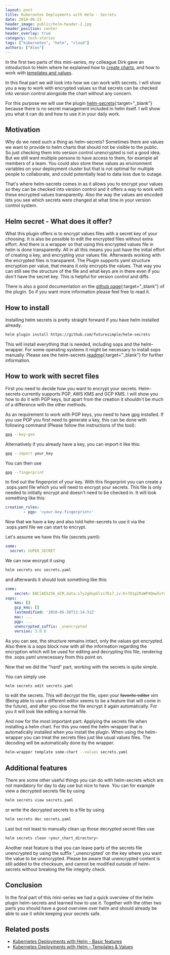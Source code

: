 ```yaml
---
layout: post
title: Kubernetes Deployments with Helm - Secrets
date: 2018-06-21
header_image: public/helm-header-2.jpg
header_position: center
header_overlay: true
category: tech-stories
tags: ["kubernetes", "helm", "cloud"]
authors: ["Alex"]
---
```


In the first two parts of this mini-series, my colleague Dirk gave an introduction to Helm where he explained how to [create charts](/blog/tech-stories/kubernetes-deployments-with-helm), and how to work with [templates and values](/blog/tech-stories/kubernetes-deployments-with-helm-templates).

In this final part we will look into how we can work with secrets.
I will show you a way to work with encrypted values so that secrets can be checked into version control alongside the chart without any concern.

For this purpose we will use the plugin [helm-secrets](https://github.com/futuresimple/helm-secrets){:target="_blank"} because there is no secret management included in helm itself.
I will show you what it can do and how to use it in your daily work.

## Motivation

Why do we need such a thing as helm-secrets?
Sometimes there are values we want to provide to helm charts that should not be visible to the public.
So just checking them into version control unencrypted is not a good idea.
But we still want multiple persons to have access to them, for example all members of a team. You could also store these values as environment variables on your deployment cluster but that is not optimal for multiple people to collaborate, and could potentially lead to data loss due to outage.

That's where helm-secrets comes in as it allows you to encrypt your values so they can be checked into version control and it offers a way to work with these encrypted values transparently.
Also the way the values are encoded lets you see which secrets were changed at what time in your version control system.

## Helm secret - What does it offer?

What this plugin offers is to encrypt values files with a secret key of your choosing.
It is also be possible to edit the encrypted files without extra effort.
And there is a wrapper so that using this encrypted values file in helm is done transparently. All in all this means you just have the initial effort of creating a key, and encrypting your values file.
Afterwards working with the encrypted files is transparent.
The Plugin supports yaml structure encryption per value, that means it only encrypts the values.
That way you can still see the structure of the file and what keys are in there even if you don't have the secret key.
This is helpful for version control and diffs.

There is also a good documentation on the [github page](https://github.com/futuresimple/helm-secrets){:target="_blank"} of the plugin.
So if you want more information please feel free to read it.

## How to install

Installing helm secrets is pretty straight forward if you have helm installed already.

```bash
helm plugin install https://github.com/futuresimple/helm-secrets
```

This will install everything that is needed, including sops and the helm-wrapper.
For some operating systems it might be necessary to install sops manually.
Please see the helm-secrets [readme](https://github.com/futuresimple/helm-secrets){:target="_blank"} for further information.

## How to work with secret files

First you need to decide how you want to encrypt your secrets.
Helm-secrets currently supports PGP, AWS KMS and GCP KMS.
I will show you how to do it with PGP keys, but apart from the creation it shouldn't be much of a difference with the other methods.

As an requirement to work with PGP keys, you need to have gpg installed.
If you use PGP you first need to generate a key, this can be done with following command (Please follow the instructions of the tool):

```bash
gpg --key-gen
```

Alternatively if you already have a key, you can import it like this:

```bash
gpg --import your_key
```

You can then use

```bash
gpg --fingerprint
```

to find out the fingerprint of your key.
With this fingerprint you can create a .sops.yaml file which you will need to encrypt your secrets.
This file is only needed to initially encrypt and doesn't need to be checked in.
It will look something like this:

```yaml
creation_rules:
        - pgp: '<your-key-fingerprint>'
```

Now that we have a key and also told helm-secrets to use it via the .sops.yaml file we can start to encrypt.

Let's assume we have this file (secrets.yaml):

```yaml
some:
  secret: SUPER_SECRET
```

We can now encrypt it using

```bash
helm secrets enc secrets.yaml
```

and afterwards it should look something like this:

```yaml
some:
    secret: ENC[AES256_GCM,data:x7yJgHvpGlzs7Es7,iv:K+781g2RaWP4Qmw5vYywopx6TVbG60icU8amIXCr+ao=,tag:HqG+hnbeOsefSlBWElxT6Q==,type:str]
sops:
    kms: []
    gcp_kms: []
    lastmodified: '2018-05-30T11:14:31Z'
    mac: ...
    pgp: ...
    unencrypted_suffix: _unencrypted
    version: 3.0.0
```

As you can see, the structure remains intact, only the values got encrypted.
Also there is a sops block now with all the information regarding the encryption which will be used for editing and decrypting this file, rendering the .sops.yaml unnecessary from this point on.

Now that we did the "hard" part, working with the secrets is quite simple.

You can simply use

```bash
helm secrets edit secrets.yaml
```

to edit the secrets.
This will decrypt the file, open your <s>favorite editor</s> vim (Being able to use a different editor seems to be a feature that will come in the future), and after you close the file encrypt it again automatically.
For you it will look like editing a normal file.

And now for the most important part: Applying the secrets file when installing a helm chart.
For this you need the helm-wrapper that is automatically installed when you install the plugin.
When using the helm-wrapper you can treat the secrets files just like usual values files.
The decoding will be automatically done by the wrapper.

```bash
helm-wrapper template some-chart --values secrets.yaml
```

## Additional features

There are some other useful things you can do with helm-secrets which are not mandatory for day to day use but nice to have.
You can for example view a decrypted secrets file by using

```bash
helm secrets view secrets.yaml
```

or write the decrypted secrets to a file by using

```bash
helm secrets dec secrets.yaml
```

Last but not least to manually clean up those decrypted secret files use

```bash
helm secrets clean <your_chart_directory>
```

Another neat feature is that you can leave parts of the secrets file unencrypted by using the suffix '_unencrypted' on the key where you want the value to be unencrypted.
Please be aware that unencrypted content is still added to the checksum, and cannot be modified outside of helm-secrets without breaking the file integrity check.

## Conclusion

In the final part of this mini-series we had a quick overview of the helm plugin helm-secrets and learned how to use it.
Together with the other two parts you should have a good overview over helm and should already be able to use it while keeping your secrets safe.

## Related posts

* [Kubernetes Deployments with Helm - Basic features](/blog/tech-stories/kubernetes-deployments-with-helm/)
* [Kubernetes Deployments with Helm - Templates & Values](/blog/tech-stories/kubernetes-deployments-with-helm-templates)
